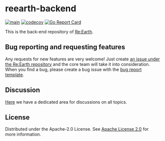 # reearth-backend

[![main](https://github.com/reearth/reearth-backend/actions/workflows/main.yml/badge.svg)](https://github.com/reearth/reearth-backend/actions/workflows/main.yml) [![codecov](https://codecov.io/gh/reearth/reearth-backend/branch/main/graph/badge.svg?token=4UV79645UP)](https://codecov.io/gh/reearth/reearth-backend) [![Go Report Card](https://goreportcard.com/badge/github.com/reearth/reearth-backend)](https://goreportcard.com/report/github.com/reearth/reearth-backend)

This is the back-end repository of [Re:Earth](https://github.com/reearth/reearth).

## Bug reporting and requesting features
Any requests for new features are very welcome! Just create [an issue under the Re:Earth repository](https://github.com/reearth/reearth/issues) and the core team will take it into consideration.
When you find a bug, please create a bug issue with the [bug report template](https://github.com/reearth/reearth/issues/new?assignees=&labels=&template=bug_report.md&title=).


## Discussion
[Here](https://github.com/reearth/reearth/discussions) we have a dedicated area for discussions on all topics.

## License

Distributed under the Apache-2.0 License. See [Apache License 2.0](LICENSE) for more information.
